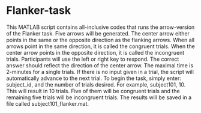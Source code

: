 # Flanker-task

This MATLAB script contains all-inclusive codes that runs the arrow-version of the Flanker task.
Five arrows will be generated. The center arrow either points in the same or the opposite direction as the flanking arrows.
When all arrows point in the same direction, it is called the congruent trials.
When the center arrow points in the opposite direction, it is called the incongruent trials.
Participants will use the left or right key to respond. The correct answer should reflect the direction of the center arrow.
The maximal time is 2-minutes for a single trials. If there is no input given in a trial, the script will automatically advance to the next trial.
To begin the task, simply enter: subject_id, and the number of trials desired. 
For example, subject101, 10. This will result in 10 trials. Five of them will be congruent trials and the remaining five trials will be incongruent trials.
The results will be saved in a file called subject101_flanker.mat.
